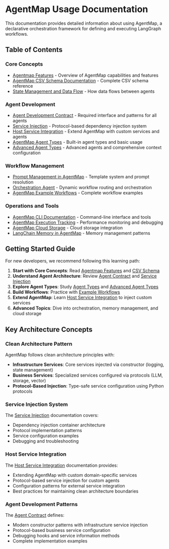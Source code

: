 # AgentMap Usage Documentation

This documentation provides detailed information about using AgentMap, a declarative orchestration framework for defining and executing LangGraph workflows.

## Table of Contents

### Core Concepts
- [Agentmap Features](agentmap_features.md) - Overview of AgentMap capabilities and features
- [AgentMap CSV Schema Documentation](agentmap_csv_schema_documentation.md) - Complete CSV schema reference
- [State Management and Data Flow](state_management_and_data_flow.md) - How data flows between agents

### Agent Development
- [Agent Development Contract](agent_contract.md) - Required interface and patterns for all agents
- [Service Injection](service_injection.md) - Protocol-based dependency injection system
- [Host Service Integration](host-service-integration.md) - Extend AgentMap with custom services and agents
- [AgentMap Agent Types](agentmap_agent_types.md) - Built-in agent types and basic usage
- [Advanced Agent Types](advanced_agent_types.md) - Advanced agents and comprehensive context configuration

### Workflow Management
- [Prompt Management in AgentMap](prompt_management_in_agentmap.md) - Template system and prompt resolution
- [Orchestration Agent](orchestration_agent.md) - Dynamic workflow routing and orchestration
- [AgentMap Example Workflows](agentmap_example_workflows.md) - Complete workflow examples

### Operations and Tools
- [AgentMap CLI Documentation](agentmap_cli_documentation.md) - Command-line interface and tools
- [AgentMap Execution Tracking](agentmap_execution_tracking.md) - Performance monitoring and debugging
- [AgentMap Cloud Storage](agentmap_cloud_storage.md) - Cloud storage integration
- [LangChain Memory in AgentMap](langchain_memory_in_agentmap.md) - Memory management patterns

## Getting Started Guide

For new developers, we recommend following this learning path:

1. **Start with Core Concepts**: Read [Agentmap Features](agentmap_features.md) and [CSV Schema](agentmap_csv_schema_documentation.md)
2. **Understand Agent Architecture**: Review [Agent Contract](agent_contract.md) and [Service Injection](service_injection.md)
3. **Explore Agent Types**: Study [Agent Types](agentmap_agent_types.md) and [Advanced Agent Types](advanced_agent_types.md)
4. **Build Workflows**: Practice with [Example Workflows](agentmap_example_workflows.md)
5. **Extend AgentMap**: Learn [Host Service Integration](host-service-integration.md) to inject custom services
6. **Advanced Topics**: Dive into orchestration, memory management, and cloud storage

## Key Architecture Concepts

### Clean Architecture Pattern
AgentMap follows clean architecture principles with:
- **Infrastructure Services**: Core services injected via constructor (logging, state management)
- **Business Services**: Specialized services configured via protocols (LLM, storage, vector)
- **Protocol-Based Injection**: Type-safe service configuration using Python protocols

### Service Injection System
The [Service Injection](service_injection.md) documentation covers:
- Dependency injection container architecture
- Protocol implementation patterns
- Service configuration examples
- Debugging and troubleshooting

### Host Service Integration
The [Host Service Integration](host-service-integration.md) documentation provides:
- Extending AgentMap with custom domain-specific services
- Protocol-based service injection for custom agents
- Configuration patterns for external service integration
- Best practices for maintaining clean architecture boundaries

### Agent Development Patterns
The [Agent Contract](agent_contract.md) defines:
- Modern constructor patterns with infrastructure service injection
- Protocol-based business service configuration
- Debugging hooks and service information methods
- Complete implementation examples